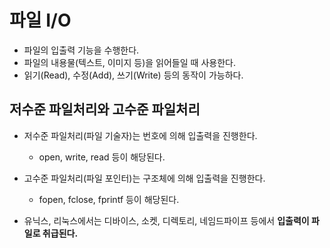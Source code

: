 # 파일 I/O

- 파일의 입출력 기능을 수행한다.
- 파일의 내용물(텍스트, 이미지 등)을 읽어들일 때 사용한다.
- 읽기(Read), 수정(Add), 쓰기(Write) 등의 동작이 가능하다.

## 저수준 파일처리와 고수준 파일처리

- 저수준 파일처리(파일 기술자)는 번호에 의해 입출력을 진행한다.
  - open, write, read 등이 해당된다.
- 고수준 파일처리(파일 포인터)는 구조체에 의해 입출력을 진행한다.
  - fopen, fclose, fprintf 등이 해당된다.

- 유닉스, 리눅스에서는 디바이스, 소켓, 디렉토리, 네임드파이프 등에서 **입출력이 파일로 취급된다.**